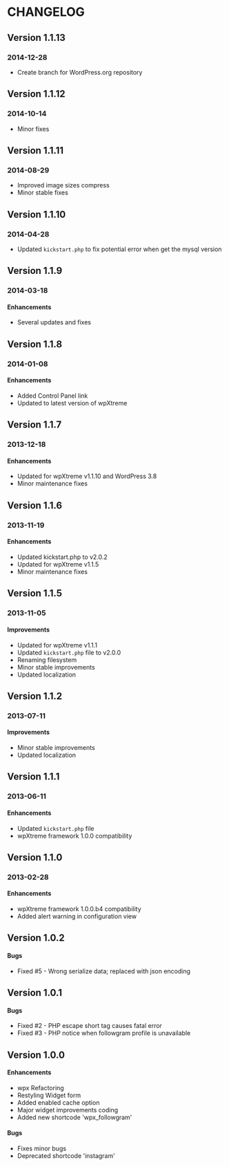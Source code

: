# CHANGELOG

## Version 1.1.13
### 2014-12-28

* Create branch for WordPress.org repository

## Version 1.1.12
### 2014-10-14

* Minor fixes

## Version 1.1.11
### 2014-08-29

* Improved image sizes compress
* Minor stable fixes

## Version 1.1.10
### 2014-04-28

* Updated `kickstart.php` to fix potential error when get the mysql version

## Version 1.1.9
### 2014-03-18

#### Enhancements

* Several updates and fixes

## Version 1.1.8
### 2014-01-08

#### Enhancements

* Added Control Panel link
* Updated to latest version of wpXtreme

## Version 1.1.7
### 2013-12-18

#### Enhancements

* Updated for wpXtreme v1.1.10 and WordPress 3.8
* Minor maintenance fixes

## Version 1.1.6
### 2013-11-19

#### Enhancements

* Updated kickstart.php to v2.0.2
* Updated for wpXtreme v1.1.5
* Minor maintenance fixes


## Version 1.1.5
### 2013-11-05

#### Improvements

* Updated for wpXtreme v1.1.1
* Updated `kickstart.php` file to v2.0.0
* Renaming filesystem
* Minor stable improvements
* Updated localization


## Version 1.1.2
### 2013-07-11

#### Improvements

* Minor stable improvements
* Updated localization


## Version 1.1.1
### 2013-06-11

#### Enhancements

* Updated `kickstart.php` file
* wpXtreme framework 1.0.0 compatibility


## Version 1.1.0
### 2013-02-28

#### Enhancements

* wpXtreme framework 1.0.0.b4 compatibility
* Added alert warning in configuration view



## Version 1.0.2

#### Bugs

* Fixed #5 - Wrong serialize data; replaced with json encoding



## Version 1.0.1

#### Bugs

* Fixed #2 - PHP escape short tag causes fatal error
* Fixed #3 - PHP notice when followgram profile is unavailable



## Version 1.0.0

#### Enhancements

* wpx Refactoring
* Restyling Widget form
* Added enabled cache option
* Major widget improvements coding
* Added new shortcode 'wpx_followgram'

#### Bugs

* Fixes minor bugs
* Deprecated shortcode 'instagram'